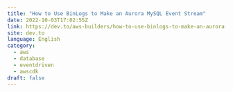 ```yaml
---
title: "How to Use BinLogs to Make an Aurora MySQL Event Stream"
date: 2022-10-03T17:02:55Z
link: https://dev.to/aws-builders/how-to-use-binlogs-to-make-an-aurora-mysql-event-stream-2f5g?utm_medium=RSS&utm_source=news.12bit.vn
site: dev.to
language: English
category:
  - aws
  - database
  - eventdriven
  - awscdk
draft: false
---
```

